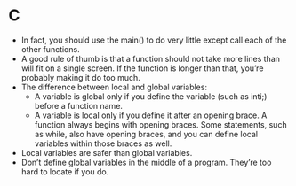 # C

- In fact, you should use the main() to do very little except call each of the other functions.
- A good rule of thumb is that a function should not take more lines than will fit on a single screen. If the function is longer than that, you’re probably making it do too much.
- The difference between local and global variables:
    - A variable is global only if you define the variable (such as inti;) before a function name.
    - A variable is local only if you define it after an opening brace. A function always begins with opening braces. Some statements, such as while, also have opening braces, and you can define local variables within those braces as well.
- Local variables are safer than global variables.
- Don’t define global variables in the middle of a program. They’re too hard to locate if you do.
